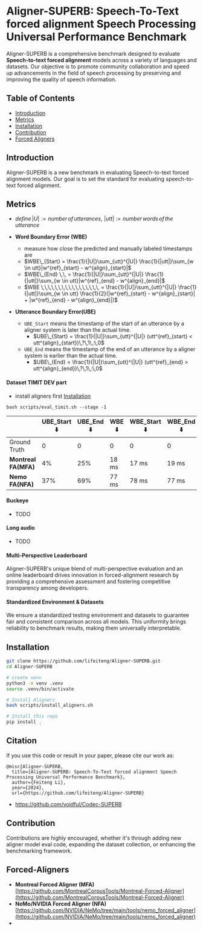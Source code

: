 # Aligner-SUPERB: **Speech-To-Text forced alignment** Speech Processing Universal Performance Benchmark

<!--![Overview](img/Overview.png)-->

Aligner-SUPERB is a comprehensive benchmark designed to evaluate **Speech-to-text forced alignment** models across a variety of languages and datasets. Our objective is to promote community collaboration and speed up advancements in the field of speech processing by preserving and improving the quality of speech information.

<!--<a href='https://alignersuperb.com/'><img src='https://img.shields.io/badge/Project-Page-Green'></a>-->

## Table of Contents

- [Introduction](#introduction)
- [Metrics](#metrics)
- [Installation](#installation)
- [Contribution](#contribution)
- [Forced Aligners](#forced-aligners)

## Introduction

Aligner-SUPERB is a new benchmark in evaluating Speech-to-text forced alignment models. Our goal is to set the standard for evaluating speech-to-text forced alignment.

## Metrics
* $define\, |U| := number\,of\,utterances,\,\, |utt| := number\,words\,of\,the\,utterance$

* **Word Boundary Error (WBE)**
    * measure how close the predicted and manually labeled timestamps are
    * $WBE\_{Start} = \frac{1}{|U|}\sum_{utt}^{|U|} \frac{1}{|utt|}\sum_{w \in utt}|w^{ref}_{start} - w^{align}_{start}|$
    * $WBE\_{End} \,\, = \frac{1}{|U|}\sum_{utt}^{|U|} \frac{1}{|utt|}\sum_{w \in utt}|w^{ref}_{end} - w^{align}_{end}|$
    * $WBE \,\,\,\,\,\,\,\,\,\,\,\,\,\,\,\,\, = \frac{1}{|U|}\sum_{utt}^{|U|} \frac{1}{|utt|}\sum_{w \in utt} \frac{1}{2}(|w^{ref}_{start} - w^{align}_{start}| + |w^{ref}_{end} - w^{align}_{end}|)$
* **Utterance Boundary Error(UBE)**
    * `UBE_Start` means the timestamp of the start of an utterance by a aligner system is later than the actual time.
        * $UBE\_{Start} = \frac{1}{|U|}\sum_{utt}^{|U|} (utt^{ref}_{start} < utt^{align}_{start})\,?\,1\,:\,0$
    * `UBE_End` means the timestamp of the end of an utterance by a aligner system is earlier than the actual time.
        * $UBE\_{End} = \frac{1}{|U|}\sum_{utt}^{|U|} (utt^{ref}_{end} > utt^{align}_{end})\,?\,1\,:\,0$

#### Dataset TIMIT DEV part
- install aligners first [Installation](#installation)

```
bash scripts/eval_timit.sh --stage -1
```

|                  | UBE_Start ⬇️  | UBE_End ⬇️  | WBE ⬇️   | WBE_Start ⬇️  | WBE_End ⬇️  | Num UTTerances |
| ---------------- | -------- | --------     | --------    |    --------   | --------   | --------    |
| Ground Truth     |  0       | 0            | 0           | 0             | 0          |             |
| **Montreal FA(MFA)** | 4%        | 25%     | 18 ms       | 17 ms         | 19 ms   | 433        |
| **Nemo FA(NFA)**     | 37%       | 69%     | 77 ms       | 78 ms         | 77 ms       | 433        |

#### Buckeye
* TODO

#### Long audio
* TODO


#### Multi-Perspective Leaderboard

Aligner-SUPERB's unique blend of multi-perspective evaluation and an online leaderboard drives innovation in forced-alignment
research by providing a comprehensive assessment and fostering competitive transparency among developers.

#### Standardized Environment & Datasets

We ensure a standardized testing environment and datasets to guarantee fair and consistent comparison across all models. This
uniformity brings reliability to benchmark results, making them universally interpretable.

## Installation

```bash
git clone https://github.com/lifeiteng/Aligner-SUPERB.git
cd Aligner-SUPERB

# create venv
python3 -m venv .venv 
source .venv/bin/activate 

# Install Aligners
bash scripts/install_aligners.sh

# Install this repo
pip install .
```

## Citation
If you use this code or result in your paper, please cite our work as:
```Tex
@misc{Aligner-SUPERB,
  title={Aligner-SUPERB: Speech-To-Text forced alignment Speech Processing Universal Performance Benchmark},
  author={Feiteng Li},
  year={2024},
  url={https://github.com/lifeiteng/Aligner-SUPERB}
```
- https://github.com/voidful/Codec-SUPERB

## Contribution

Contributions are highly encouraged, whether it's through adding new aligner model eval code, expanding the dataset collection, or
enhancing the benchmarking framework.

## Forced-Aligners
- **Montreal Forced Aligner (MFA)** [https://github.com/MontrealCorpusTools/Montreal-Forced-Aligner](https://github.com/MontrealCorpusTools/Montreal-Forced-Aligner)
- **NeMo/NVIDIA Forced Aligner (NFA)** [https://github.com/NVIDIA/NeMo/tree/main/tools/nemo_forced_aligner](https://github.com/NVIDIA/NeMo/tree/main/tools/nemo_forced_aligner)
- 
